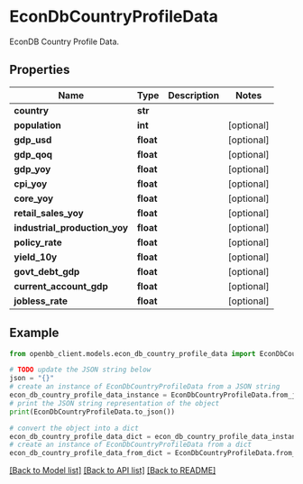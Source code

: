 # EconDbCountryProfileData

EconDB Country Profile Data.

## Properties

Name | Type | Description | Notes
------------ | ------------- | ------------- | -------------
**country** | **str** |  | 
**population** | **int** |  | [optional] 
**gdp_usd** | **float** |  | [optional] 
**gdp_qoq** | **float** |  | [optional] 
**gdp_yoy** | **float** |  | [optional] 
**cpi_yoy** | **float** |  | [optional] 
**core_yoy** | **float** |  | [optional] 
**retail_sales_yoy** | **float** |  | [optional] 
**industrial_production_yoy** | **float** |  | [optional] 
**policy_rate** | **float** |  | [optional] 
**yield_10y** | **float** |  | [optional] 
**govt_debt_gdp** | **float** |  | [optional] 
**current_account_gdp** | **float** |  | [optional] 
**jobless_rate** | **float** |  | [optional] 

## Example

```python
from openbb_client.models.econ_db_country_profile_data import EconDbCountryProfileData

# TODO update the JSON string below
json = "{}"
# create an instance of EconDbCountryProfileData from a JSON string
econ_db_country_profile_data_instance = EconDbCountryProfileData.from_json(json)
# print the JSON string representation of the object
print(EconDbCountryProfileData.to_json())

# convert the object into a dict
econ_db_country_profile_data_dict = econ_db_country_profile_data_instance.to_dict()
# create an instance of EconDbCountryProfileData from a dict
econ_db_country_profile_data_from_dict = EconDbCountryProfileData.from_dict(econ_db_country_profile_data_dict)
```
[[Back to Model list]](../README.md#documentation-for-models) [[Back to API list]](../README.md#documentation-for-api-endpoints) [[Back to README]](../README.md)


